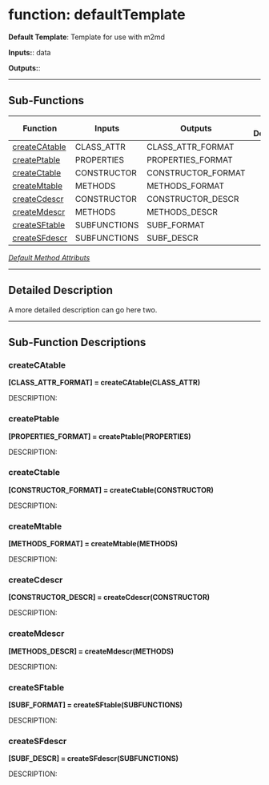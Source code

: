 # function: defaultTemplate

**Default Template**: Template for use with m2md

**Inputs:**: data

**Outputs:**: 

 ***

## Sub-Functions

| Function | Inputs | Outputs | Brief Description |
| -------- | ------ | ------- | ----------------- |
| [createCAtable](###createCAtable) | CLASS_ATTR | CLASS_ATTR_FORMAT |  |
| [createPtable](###createPtable) | PROPERTIES | PROPERTIES_FORMAT |  |
| [createCtable](###createCtable) | CONSTRUCTOR | CONSTRUCTOR_FORMAT |  |
| [createMtable](###createMtable) | METHODS | METHODS_FORMAT |  |
| [createCdescr](###createCdescr) | CONSTRUCTOR | CONSTRUCTOR_DESCR |  |
| [createMdescr](###createMdescr) | METHODS | METHODS_DESCR |  |
| [createSFtable](###createSFtable) | SUBFUNCTIONS | SUBF_FORMAT |  |
| [createSFdescr](###createSFdescr) | SUBFUNCTIONS | SUBF_DESCR |  |


[*Default Method Attributs*](https://www.mathworks.com/help/matlab/matlab_oop/method-attributes.html)

 ***

## Detailed Description


 A more detailed description can go here two.


 ***

## Sub-Function Descriptions

### createCAtable

**[CLASS_ATTR_FORMAT] = createCAtable(CLASS_ATTR)**

DESCRIPTION: 
### createPtable

**[PROPERTIES_FORMAT] = createPtable(PROPERTIES)**

DESCRIPTION: 
### createCtable

**[CONSTRUCTOR_FORMAT] = createCtable(CONSTRUCTOR)**

DESCRIPTION: 
### createMtable

**[METHODS_FORMAT] = createMtable(METHODS)**

DESCRIPTION: 
### createCdescr

**[CONSTRUCTOR_DESCR] = createCdescr(CONSTRUCTOR)**

DESCRIPTION: 
### createMdescr

**[METHODS_DESCR] = createMdescr(METHODS)**

DESCRIPTION: 
### createSFtable

**[SUBF_FORMAT] = createSFtable(SUBFUNCTIONS)**

DESCRIPTION: 
### createSFdescr

**[SUBF_DESCR] = createSFdescr(SUBFUNCTIONS)**

DESCRIPTION: 
